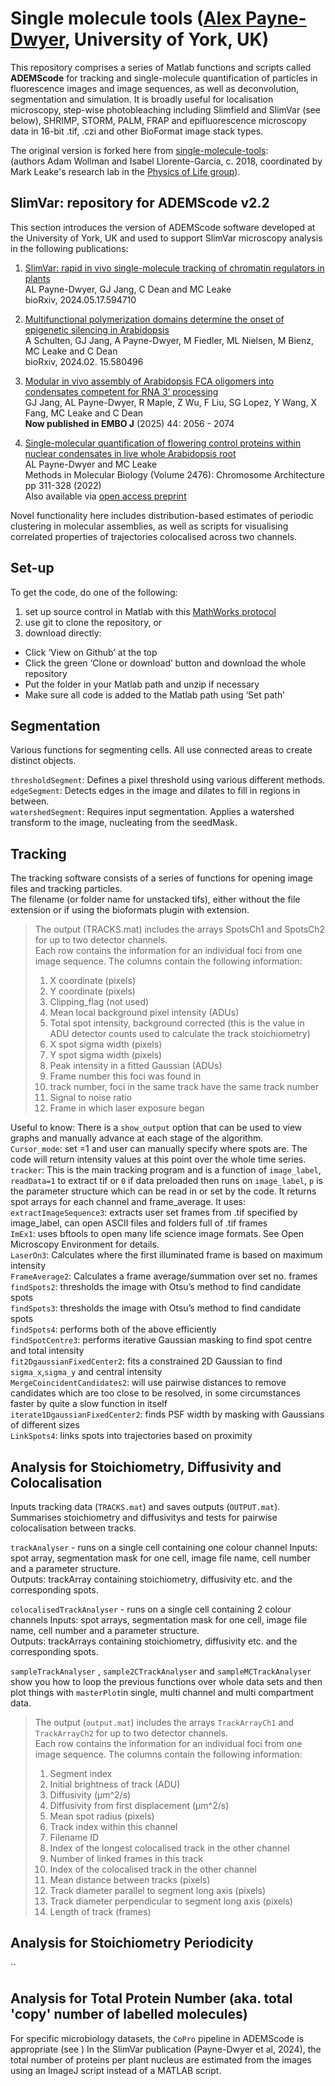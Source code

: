 # Single molecule tools ([Alex Payne-Dwyer](https://www.linkedin.com/in/alex-payne-dwyer-002311a8/), University of York, UK)

This repository comprises a series of Matlab functions and scripts called **ADEMScode** for tracking and single-molecule quantification of particles in fluorescence images and image sequences, as well as deconvolution, segmentation and simulation. It is broadly useful for localisation microscopy, step-wise photobleaching including Slimfield and SlimVar (see below), SHRIMP, STORM, PALM, FRAP and epifluorescence microscopy data in 16-bit .tif, .czi and other BioFormat image stack types.  

The original version is forked here from [single-molecule-tools](https://awollman.github.io/single-molecule-tools/):  
(authors Adam Wollman and Isabel Llorente-Garcia, c. 2018, coordinated by Mark Leake's research lab in the [Physics of Life group](https://www.york.ac.uk/physics-engineering-technology/research/physics-of-life/)).  

## SlimVar: repository for ADEMScode v2.2

This section introduces the version of ADEMScode software developed at the University of York, UK and used to support SlimVar microscopy analysis in the following publications:

1. [SlimVar: rapid in vivo single-molecule tracking of chromatin regulators in plants](https://www.biorxiv.org/content/10.1101/2024.05.17.594710.abstract)  
AL Payne-Dwyer, GJ Jang, C Dean and MC Leake  
bioRxiv, 2024.05.17.594710

2. [Multifunctional polymerization domains determine the onset of epigenetic silencing in Arabidopsis](https://www.biorxiv.org/content/10.1101/2024.02.15.580496.abstract)  
A Schulten, GJ Jang, A Payne-Dwyer, M Fiedler, ML Nielsen, M Bienz, MC Leake and C Dean  
bioRxiv, 2024.02. 15.580496  

3. [Modular in vivo assembly of Arabidopsis FCA oligomers into condensates competent for RNA 3’ processing](https://doi.org/10.1038/s44318-025-00394-4)  
GJ Jang, AL Payne-Dwyer, R Maple, Z Wu, F Liu, SG Lopez, Y Wang, X Fang, MC Leake and C Dean  
**Now published in EMBO J** (2025) 44: 2056 - 2074  

4. [Single-molecular quantification of flowering control proteins within nuclear condensates in live whole Arabidopsis root](https://link.springer.com/protocol/10.1007/978-1-0716-2221-6_21)  
AL Payne-Dwyer and MC Leake  
Methods in Molecular Biology (Volume 2476): Chromosome Architecture pp 311-328 (2022)  
Also available via [open access preprint](https://arxiv.org/pdf/2108.13743)

Novel functionality here includes distribution-based estimates of periodic clustering in molecular assemblies, as well as scripts for visualising correlated properties of trajectories colocalised across two channels.  

## Set-up

To get the code, do one of the following: 
1. set up source control in Matlab with this [MathWorks protocol](https://blogs.mathworks.com/community/2014/10/20/matlab-and-git/)
2. use git to clone the repository, or
3. download directly:
- Click ‘View on Github’ at the top
- Click the green ‘Clone or download’ button and download the whole repository
- Put the folder in your Matlab path and unzip if necessary
- Make sure all code is added to the Matlab path using ‘Set path’

## Segmentation

Various functions for segmenting cells. All use connected areas to create distinct objects.

`thresholdSegment`: Defines a pixel threshold using various different methods.  
`edgeSegment`: Detects edges in the image and dilates to fill in regions in between.  
`watershedSegment`: Requires input segmentation. Applies a watershed transform to the image, nucleating from the seedMask.  

## Tracking

The tracking software consists of a series of functions for opening image files and tracking particles.  
The filename (or folder name for unstacked tifs), either without the file extension or if using the bioformats plugin with extension.

>The output (TRACKS.mat) includes the arrays SpotsCh1 and SpotsCh2 for up to two detector channels.  
>Each row contains the information for an individual foci from one image sequence. The columns contain the following information:  
>1.	X coordinate (pixels)
>2.	Y coordinate (pixels)
>3.	Clipping_flag (not used)
>4.	Mean local background pixel intensity (ADUs)
>5.	Total spot intensity, background corrected (this is the value in ADU detector counts used to calculate the track stoichiometry)
>6.	X spot sigma width (pixels)
>7.	Y spot sigma width (pixels)
>8.	Peak intensity in a fitted Gaussian (ADUs)
>9.	Frame number this foci was found in
>10.	track number, foci in the same track have the same track number
>11.	Signal to noise ratio
>12.	Frame in which laser exposure began  

Useful to know: There is a `show_output` option that can be used to view graphs and manually advance at each stage of the algorithm.  
`Cursor_mode`: set =1 and user can manually specify where spots are. The code will return intensity values at this point over the whole time series.  
`tracker`: This is the main tracking program and is a function of `image_label`, `readData=1` to extract tif or `0` if data preloaded then runs on `image_label`, `p` is the parameter structure which can be read in or set by the code. It returns spot arrays for each channel and frame_average. It uses:  
`extractImageSequence3`: extracts user set frames from .tif specified by image_label, can open ASCII files and folders full of .tif frames  
`ImEx1`: uses bftools to open many life science image formats. See Open Microscopy Environment for details.  
`LaserOn3`: Calculates where the first illuminated frame is based on maximum intensity  
`FrameAverage2`: Calculates a frame average/summation over set no. frames  
`findSpots2`: thresholds the image with Otsu’s method to find candidate spots  
`findSpots3`: thresholds the image with Otsu’s method to find candidate spots  
`findSpots4`: performs both of the above efficiently  
`findSpotCentre3`: performs iterative Gaussian masking to find spot centre and total intensity  
`fit2DgaussianFixedCenter2`: fits a constrained 2D Gaussian to find `sigma_x`,`sigma_y` and central intensity  
`MergeCoincidentCandidates2`: will use pairwise distances to remove candidates which are too close to be resolved, in some circumstances faster by quite a slow function in itself  
`iterate1DgaussianFixedCenter2`: finds PSF width by masking with Gaussians of different sizes  
`LinkSpots4`: links spots into trajectories based on proximity  

## Analysis for Stoichiometry, Diffusivity and Colocalisation

Inputs tracking data (`TRACKS.mat`) and saves outputs (`OUTPUT.mat`).  
Summarises stoichiometry and diffusivitys and tests for pairwise colocalisation between tracks.  

`trackAnalyser` - runs on a single cell containing one colour channel
Inputs: spot array, segmentation mask for one cell, image file name, cell number and a parameter structure.  
Outputs: trackArray containing stoichiometry, diffusivity etc. and the corresponding spots.  

`colocalisedTrackAnalyser` - runs on a single cell containing 2 colour channels
Inputs: spot arrays, segmentation mask for one cell, image file name, cell number and a parameter structure.  
Outputs: trackArrays containing stoichiometry, diffusivity etc. and the corresponding spots.  

`sampleTrackAnalyser` , `sample2CTrackAnalyser` and `sampleMCTrackAnalyser` show you how to loop the previous functions over whole data sets and then plot things with `masterPlot`in single, multi channel and multi compartment data.

>The output (`output.mat`) includes the arrays `TrackArrayCh1` and `TrackArrayCh2` for up to two detector channels.  
>Each row contains the information for an individual foci from one image sequence. The columns contain the following information:  
>1.	Segment index
>2.	Initial brightness of track (ADU)
>3.	Diffusivity (µm^2/s)
>4.	Diffusivity from first displacement (µm^2/s)
>5.	Mean spot radius (pixels)
>6.	Track index within this channel
>7.	Filename ID
>8.	Index of the longest colocalised track in the other channel
>9.	Number of linked frames in this track
>10. Index of the colocalised track in the other channel
>11. Mean distance between tracks (pixels)
>12. Track diameter parallel to segment long axis (pixels)
>13. Track diameter perpendicular to segment long axis (pixels)
>14. Length of track (frames)


## Analysis for Stoichiometry Periodicity

``

## Analysis for Total Protein Number (aka. total 'copy' number of labelled molecules)

For specific microbiology datasets, the `CoPro` pipeline in ADEMScode is appropriate (see )
In the SlimVar publication (Payne-Dwyer et al, 2024), the total number of proteins per plant nucleus are estimated from the images using an ImageJ script instead of a MATLAB script.


